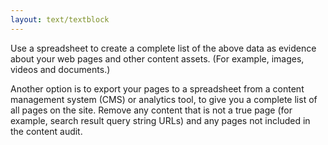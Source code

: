 ```yaml
---
layout: text/textblock
---
```

Use a spreadsheet to create a complete list of the above data as evidence about your web pages and other content assets. (For example, images, videos and documents.)

Another option is to export your pages to a spreadsheet from a content management system (CMS) or analytics tool, to give you a complete list of all pages on the site. Remove any content that is not a true page (for example, search result query string URLs) and any pages not included in the content audit.
